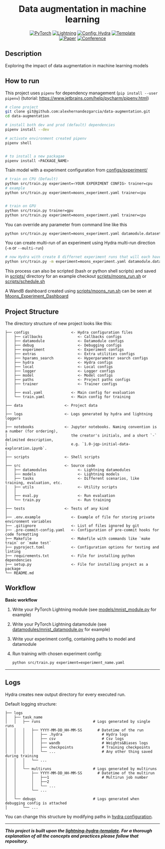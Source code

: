 <div align="center">

# Data augmentation in machine learning

<a href="https://pytorch.org/get-started/locally/"><img alt="PyTorch" src="https://img.shields.io/badge/PyTorch-ee4c2c?logo=pytorch&logoColor=white"></a>
<a href="https://pytorchlightning.ai/"><img alt="Lightning" src="https://img.shields.io/badge/-Lightning-792ee5?logo=pytorchlightning&logoColor=white"></a>
<a href="https://hydra.cc/"><img alt="Config: Hydra" src="https://img.shields.io/badge/Config-Hydra-89b8cd"></a>
<a href="https://github.com/ashleve/lightning-hydra-template"><img alt="Template" src="https://img.shields.io/badge/-Lightning--Hydra--Template-017F2F?style=flat&logo=github&labelColor=gray"></a><br>
[![Paper](http://img.shields.io/badge/paper-arxiv.1001.2234-B31B1B.svg)](https://www.nature.com/articles/nature14539)
[![Conference](http://img.shields.io/badge/AnyConference-year-4b44ce.svg)](https://papers.nips.cc/paper/2020)

</div>

## Description

Exploring the impact of data augmentation in machine learning models

## How to run

This project uses `pipenv` for dependency management (`pip install --user pipenv`) (tutorial: https://www.jetbrains.com/help/pycharm/pipenv.html)

```bash
# clone project
git clone git@github.com:alexhernandezgarcia/data-augmentation.git
cd data-augmentation

# install both dev and prod (default) dependencies
pipenv install --dev

# activate environment created pipenv
pipenv shell


# to install a new packagae
pipenv install <PACKAGE_NAME>
```

Train model with a experiment configuration from [configs/experiment/](configs/experiment/)

```bash
# train on CPU (Default)
python src/train.py experiment=<YOUR EXPERIMENT CONFIG> trainer=cpu
# example
python src/train.py experiment=moons_experiment.yaml trainer=cpu


# train on GPU
python src/train.py trainer=gpu
python src/train.py experiment=moons_experiment.yaml trainer=cpu

```

You can override any parameter from command line like this

```bash
python src/train.py experiment=moons_experiment.yaml datamodule.dataset.n_samples=2000
```

You can create multi-run of an experiment using Hydra multi-run direction (`-m` or `--multi-run`)

```bash
# now Hydra with create 8 differnet experiment runs that will each have a different value for the n_samples parameter
python src/train.py -m experiment=moons_experiment.yaml datamodule.dataset.n_samples=20,50,100,250,500,1000,5000,10000
```

This process can also be scripted (bash or python shell scripts) and saved in [scripts/](scripts/) directory for an example checkout [scripts/moons_run.sh](scripts/moons_run.sh) or [scripts/schedule.sh](scripts/schedule.sh) 

A WandB dashboard created using [scripts/moons_run.sh](scripts/moons_run.sh) can be seen at [Moons_Experiment_Dashboard](https://wandb.ai/rafay/moons_experiment)

## Project Structure

The directory structure of new project looks like this:

```
├── configs                   <- Hydra configuration files
│   ├── callbacks                <- Callbacks configs
│   ├── datamodule               <- Datamodule configs
│   ├── debug                    <- Debugging configs
│   ├── experiment               <- Experiment configs
│   ├── extras                   <- Extra utilities configs
│   ├── hparams_search           <- Hyperparameter search configs
│   ├── hydra                    <- Hydra configs
│   ├── local                    <- Local configs
│   ├── logger                   <- Logger configs
│   ├── model                    <- Model configs
│   ├── paths                    <- Project paths configs
│   ├── trainer                  <- Trainer configs
│   │
│   ├── eval.yaml             <- Main config for evaluation
│   └── train.yaml            <- Main config for training
│
├── data                   <- Project data
│
├── logs                   <- Logs generated by hydra and lightning loggers
│
├── notebooks              <- Jupyter notebooks. Naming convention is a number (for ordering),
│                             the creator's initials, and a short `-` delimited description,
│                             e.g. `1.0-jqp-initial-data-exploration.ipynb`.
│
├── scripts                <- Shell scripts
│
├── src                    <- Source code
│   ├── datamodules              <- Lightning datamodules
│   ├── models                   <- Lightning models
│   ├── tasks                    <- Different scenarios, like training, evaluation, etc.
│   ├── utils                    <- Utility scripts
│   │
│   ├── eval.py                  <- Run evaluation
│   └── train.py                 <- Run training
│
├── tests                  <- Tests of any kind
│
├── .env.example              <- Example of file for storing private environment variables
├── .gitignore                <- List of files ignored by git
├── .pre-commit-config.yaml   <- Configuration of pre-commit hooks for code formatting
├── Makefile                  <- Makefile with commands like `make train` or `make test`
├── pyproject.toml            <- Configuration options for testing and linting
├── requirements.txt          <- File for installing python dependencies
├── setup.py                  <- File for installing project as a package
└── README.md
```



## Workflow

**Basic workflow**

1. Write your PyTorch Lightning module (see [models/mnist_module.py](src/models/mnist_module.py) for example)

2. Write your PyTorch Lightning datamodule (see [datamodules/mnist_datamodule.py](src/datamodules/mnist_datamodule.py) for example)

3. Write your experiment config, containing paths to model and datamodule

4. Run training with chosen experiment config:
   ```bash
   python src/train.py experiment=experiment_name.yaml
   ```

---

## Logs

Hydra creates new output directory for every executed run.

Default logging structure:

```
├── logs
│   ├── task_name
│   │   ├── runs                        # Logs generated by single runs
│   │   │   ├── YYYY-MM-DD_HH-MM-SS       # Datetime of the run
│   │   │   │   ├── .hydra                  # Hydra logs
│   │   │   │   ├── csv                     # Csv logs
│   │   │   │   ├── wandb                   # Weights&Biases logs
│   │   │   │   ├── checkpoints             # Training checkpoints
│   │   │   │   └── ...                     # Any other thing saved during training
│   │   │   └── ...
│   │   │
│   │   └── multiruns                   # Logs generated by multiruns
│   │       ├── YYYY-MM-DD_HH-MM-SS       # Datetime of the multirun
│   │       │   ├──1                        # Multirun job number
│   │       │   ├──2
│   │       │   └── ...
│   │       └── ...
│   │
│   └── debugs                          # Logs generated when debugging config is attached
│       └── ...
```

You can change this structure by modifying paths in [hydra configuration](configs/hydra).

---

***This project is built upon the [lightning-hydra-template](https://github.com/ashleve/lightning-hydra-template). For a thorough explanation of all the concepts and practices please follow that repository.*** 
